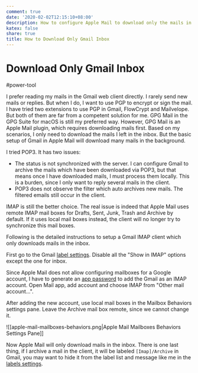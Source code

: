 ```yaml
---
comment: true
date: '2020-02-02T12:15:10+08:00'
description: How to configure Apple Mail to download only the mails in Gmail inbox.
katex: false
share: true
title: How to Download Only Gmail Inbox
---
```


# Download Only Gmail Inbox

#power-tool

I prefer reading my mails in the Gmail web client directly. I rarely send new mails or replies. But when I do, I want to use PGP to encrypt or sign the mail. I have tried two extensions to use PGP in Gmail, FlowCrypt and Mailvelope. But both of them are far from a competent solution for me. GPG Mail in the GPG Suite for macOS is still my preferred way. However, GPG Mail is an Apple Mail plugin, which requires downloading mails first. Based on my scenarios, I only need to download the mails I left in the inbox. But the basic setup of Gmail in Apple Mail will download many mails in the background.

I tried POP3. It has two issues:

* The status is not synchronized with the server. I can configure Gmail to archive the mails which have been downloaded via POP3, but that means once I have downloaded mails, I must process them locally. This is a burden, since I only want to reply several mails in the client.
* POP3 does not observe the filter which auto archives new mails. The filtered emails still occur in the client.

IMAP is still the better choice. The real issue is indeed that Apple Mail uses remote IMAP mail boxes for Drafts, Sent, Junk, Trash and Archive by default. If it uses local mail boxes instead, the client will no longer try to synchronize this mail boxes.

Following is the detailed instructions to setup a Gmail IMAP client which only downloads mails in the inbox.

First go to the Gmail [label settings](https://mail.google.com/mail/u/0/#settings/labels). Disable all the "Show in IMAP" options except the one for inbox.

Since Apple Mail does not allow configuring mailboxes for a Google account, I have to generate an [app password](https://myaccount.google.com/apppasswords) to add the Gmail as an IMAP account. Open Mail app, add account and choose IMAP from "Other mail account…".

After adding the new account, use local mail boxes in the Mailbox Behaviors settings pane. Leave the Archive mail box remote, since we cannot change it.

![[apple-mail-mailboxes-behaviors.png|Apple Mail Mailboxes Behaviors Settings Pane]]

Now Apple Mail will only download mails in the inbox. There is one last thing, if I archive a mail in the client, it will be labeled `[Imap]/Archive` in Gmail, you may want to hide it from the label list and message like me in the [labels settings](https://mail.google.com/mail/u/0/#settings/labels).
